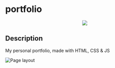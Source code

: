 # portfolio

<p align="center">
<img src="http://img.shields.io/static/v1?label=STATUS&message=UNDER%20DEVELOPMENT&color=RED&style=for-the-badge" #vitrinedev/>
</p>

## Description

<p align="justify">
My personal portfolio, made with HTML, CSS &amp; JS

![Page layout](https://github.com/dexter2k8/Glassmorphism-login-form/blob/main/assets/page.gif)

</p>
